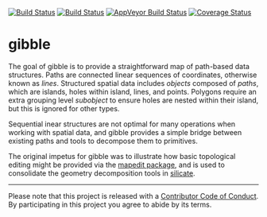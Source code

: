 
<!-- README.md is generated from README.Rmd. Please edit that file -->
[![Build Status](http://badges.herokuapp.com/travis/mdsumner/gibble?branch=master&env=BUILD_NAME=trusty_release&label=ubuntu)](https://travis-ci.org/mdsumner/gibble) [![Build Status](http://badges.herokuapp.com/travis/mdsumner/gibble?branch=master&env=BUILD_NAME=osx_release&label=osx)](https://travis-ci.org/mdsumner/gibble) [![AppVeyor Build Status](https://ci.appveyor.com/api/projects/status/github/mdsumner/gibble?branch=master&svg=true)](https://ci.appveyor.com/project/mdsumner/gibble) [![Coverage Status](https://img.shields.io/codecov/c/github/mdsumner/gibble/master.svg)](https://codecov.io/github/mdsumner/gibble?branch=master)

gibble
======

The goal of gibble is to provide a straightforward map of path-based data structures. Paths are connected linear sequences of coordinates, otherwise known as *lines*. Structured spatial data includes *objects* composed of *paths*, which are islands, holes within island, lines, and points. Polygons require an extra grouping level *subobject* to ensure holes are nested within their island, but this is ignored for other types.

Sequential inear structures are not optimal for many operations when working with spatial data, and gibble provides a simple bridge between existing paths and tools to decompose them to primitives.

The original impetus for gibble was to illustrate how basic topological editing might be provided via the [mapedit package](https://CRAN.R-project.org/package=mapedit), and is used to consolidate the geometry decomposition tools in [silicate](https://github.com/hypertidy/silicate).

------------------------------------------------------------------------

Please note that this project is released with a [Contributor Code of Conduct](CODE_OF_CONDUCT.md). By participating in this project you agree to abide by its terms.
